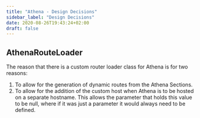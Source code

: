 ```yaml
---
title: "Athena - Design Decisions"
sidebar_label: "Design Decisions"
date: 2020-08-26T19:43:24+02:00
draft: false
---
```



## AthenaRouteLoader

The reason that there is a custom router loader class for Athena is for two reasons:

1. To allow for the generation of dynamic routes from the Athena Sections.
2. To allow for the addition of the custom host when Athena is to be hosted on a separate hostname. This allows the parameter that holds this value to be null, where if it was just a parameter it would always need to be defined.
